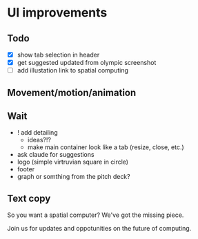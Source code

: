 # UI improvements

## Todo
- [X] show tab selection in header
- [x] get suggested updated from olympic screenshot
- [ ] add illustation link to spatial computing 

## Movement/motion/animation

## Wait
- ! add detailing 
  - ideas?!?
  - make main container look like a tab (resize, close, etc.)
- ask claude for suggestions
- logo (simple virtruvian square in circle)
- footer 
- graph or somthing from the pitch deck?

## Text copy

So you want a spatial computer?
We've got the missing piece.

 Join us for updates and oppotunities on the future of computing. 